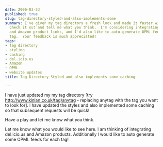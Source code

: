 ```yaml
---
date: 2006-03-23
published: true
slug: tag-directory-styled-and-also-implements-some
summary: I've given my tag directory a fresh look and made it faster with some caching!
  Check it out and tell me what you think.  I'm considering integrating del.icio.us
  and Amazon product links, and I'd also like to auto-generate OPML feeds for each
  tag.  Your feedback is much appreciated!
tags:
- tag directory
- styling
- caching
- del.icio.us
- Amazon
- OPML
- website updates
title: Tag Directory Styled and also implements some caching

---
```

I have just updated my my tag directory [try <a href="http://www.kinlan.co.uk/tag/anytag">http://www.kinlan.co.uk/tag/anytag</a> - replacing anytag with the tag you want to look for].  I have updated the styles and also implemented some caching so that subsequent requests will be quick!<p />Have a play and let me know what you think.<p />Let me know what you would like to see here.  I am thinking of integrating del.icio.us and Amazon products.  Additionally I would like to auto generate some OPML feeds for each tag!<p />

